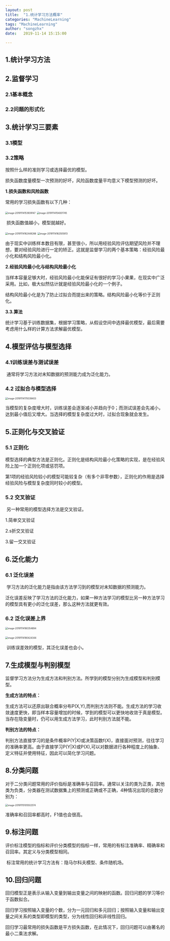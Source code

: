 ```yaml
---
layout: post
title:  "1.统计学习方法概率"
categories: "MachineLearning"
tags: "MachineLearning"
author: "songzhx"
date:   2019-11-14 15:15:00

---
```


## 1.统计学习方法



## 2.监督学习



### 2.1基本概念



### 2.2问题的形式化



## 3.统计学习三要素

### 3.1模型

### 3.2策略

按照什么样的准则学习或选择最优的模型。

损失函数度量模型一次预测的好坏，风险函数度量平均意义下模型预测的好坏。

**1.损失函数和风险函数**

常用的学习损失函数有以下几种：

<img src="https://tva1.sinaimg.cn/large/006y8mN6gy1g94jqzcdnbj30v807e76j.jpg" alt="image-20191114153939147" style="zoom:50%;" />

<img src="https://tva1.sinaimg.cn/large/006y8mN6gy1g94jr2ziksj30v806i0uy.jpg" alt="image-20191114154001745" style="zoom:50%;" />

​		损失函数值越小，模型就越好。

<img src="https://tva1.sinaimg.cn/large/006y8mN6gy1g94jr5qkhmj30um04cmz7.jpg" alt="image-20191114162448266" style="zoom:50%;" />

<img src="https://tva1.sinaimg.cn/large/006y8mN6gy1g94jr98m2wj30um082ju6.jpg" alt="image-20191114162505813" style="zoom:50%;" />

​		由于现实中训练样本数目有限，甚至很小，所以用经验风险评估期望风险并不理想，要对经验风险进行一定的矫正。这就是监督学习的两个基本策略：经验风险最小化和结构风险最小化。





**2.经验风险最小化与结构风险最小化**

​		当样本容量足够大时，经验风险最小化能保证有很好的学习小果果，在现实中广泛采用。比如，极大似然估计就是经验风险最小化的一个例子。

​		结构风险最小化是为了防止过拟合而提出来的策略。结构风险最小化等价于正则化。





**3.3.算法**

​		统计学习基于训练数据集，根据学习策略，从假设空间中选择最优模型，最后需要考虑用什么样的计算方法求解最优模型。



## 4.模型评估与模型选择

### 4.1训练误差与测试误差

​		通常将学习方法对未知数据的预测能力成为泛化能力。

### 4.2 过拟合与模型选择

<img src="https://tva1.sinaimg.cn/large/006y8mN6gy1g94jrdcopbj30v60fomzu.jpg" alt="image-20191114170039403" style="zoom:50%;" />

​		当模型的复杂度增大时，训练误差会逐渐减小并趋向于0；而测试误差会先减小，达到最小值后又增大。当选择的模型复杂度过大时，过拟合现象就会发生。



## 5.正则化与交叉验证

### 5.1 正则化

​		模型选择的典型方法是正则化。正则化是结构风险最小化策略的实现，是在经验风险上加一个正则化项或惩罚项。



​		第1项的经验风险较小的模型可能较复杂（有多个非零参数），正则化的作用是选择经验风险与模型复杂度同时较小的模型。



### 5.2 交叉验证

​		另一种常用的模型选择方法是交叉验证。

1.简单交叉验证



2.s折交叉验证



3.留一交叉验证



## 6.泛化能力

### 6.1 泛化误差

​		学习方法的泛化能力是指由该方法学习到的模型对未知数据的预测能力。

​		泛化误差反映了学习方法的泛化能力，如果一种方法学习的模型比另一种方法学习的模型具有更小的泛化误差，那么这种方法就更有效。

### 6.2 泛化误差上界

<img src="https://tva1.sinaimg.cn/large/006y8mN6gy1g94jrgye3rj30wk06q0uo.jpg" alt="image-20191114180354694" style="zoom:50%;" />

​		  <img src="https://tva1.sinaimg.cn/large/006y8mN6gy1g94jrjff8qj30wk07ugor.jpg" alt="image-20191114180424344" style="zoom:50%;" />	

​	训练误差效的模型，其泛化误差也会小。



## 7.生成模型与判别模型

​	监督学习方法分为生成方法和判别方法。所学到的模型分别为生成模型和判别模型。



**生成方法的特点：**

​	生成方法可以还原出联合概率分布P(X,Y),而判别方法则不能。生成方法的学习收敛速度更快，即当样本容量增加的时候，学到的模型可以更快地收敛于真是模型。当存在隐变量时，仍可以用生成方法学习，此时判别方法就不能。

**判别方法的特点：**

​	判别方法直接学习的是条件概率P(Y|X)或决策函数f(X)，直接面对预测，往往学习的准确率更高。由于直接学习P(Y|X)或P(X),可以对数据进行各种程度上的抽象、定义特征并使用特征，因此可以简化学习问题。



## 8.分类问题

对于二分类问题常用的评价指标是准确率与召回率。通常以关注的类为正类，其他类为负类，分类器在测试数据集上的预测或正确或不正确，4种情况出现的总数分别为：

<img src="https://tva1.sinaimg.cn/large/006y8mN6gy1g94jrnklu2j30su0jmq77.jpg" alt="image-20191115105502574" style="zoom:50%;" />

准确率和召回率都高时，F1值也会很高。



##  9.标注问题

​	评价标注模型的指标和评价分类模型的指标一样，常用的有标注准确率、精确率和召回率。其定义与分类模型相同。

​	标注常用的统计学习方法有：隐马尔科夫模型、条件随机场。



## 10.回归问题

​	回归模型正是表示从输入变量到输出变量之间的映射的函数。回归问题的学习等价于函数拟合。

​	回归学习按照输入变量的个数，分为一元回归和多元回归；按照输入变量和输出变量之间关系的类型即模型的类型，分为线性回归和非线性回归。

​		回归学习最常用的损失函数是平方损失函数，在此情况下，回归问题可以由著名的最小二乘法求解。















